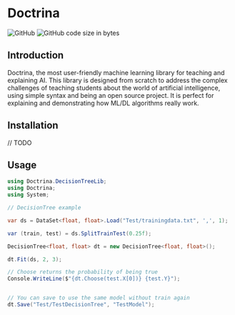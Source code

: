 # Doctrina
![GitHub](https://img.shields.io/github/license/ThiagoDSMarcelino/Doctrina?color=blue)
![GitHub code size in bytes](https://img.shields.io/github/languages/code-size/ThiagoDSMarcelino/Doctrina)

## Introduction
Doctrina, the most user-friendly machine learning library for teaching and explaining AI. This library is designed from scratch to address the complex challenges of teaching students about the world of artificial intelligence, using simple syntax and being an open source project. It is perfect for explaining and demonstrating how ML/DL algorithms really work.

## Installation

// TODO

## Usage

```csharp
using Doctrina.DecisionTreeLib;
using Doctrina;
using System;

// DecisionTree example

var ds = DataSet<float, float>.Load("Test/trainingdata.txt", ',', 1);

var (train, test) = ds.SplitTrainTest(0.25f);

DecisionTree<float, float> dt = new DecisionTree<float, float>();

dt.Fit(ds, 2, 3);

// Choose returns the probability of being true
Console.WriteLine($"{dt.Choose(test.X[0])} {test.Y}");


// You can save to use the same model without train again
dt.Save("Test/TestDecisionTree", "TestModel");
```
